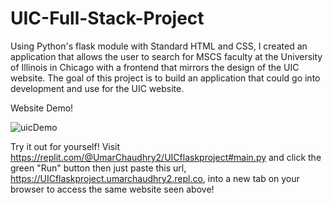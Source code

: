 # UIC-Full-Stack-Project
Using Python's flask module with Standard HTML and CSS, I created an application that allows the user to search for MSCS faculty at the University of Illinois in Chicago with a frontend that mirrors the design of the UIC website. The goal of this project is to build an application that could go into development and use for the UIC website.

Website Demo!

![uicDemo](https://user-images.githubusercontent.com/88683496/204618547-494ec534-db3e-46b6-a43c-2bde47fda277.gif)

Try it out for yourself!
Visit https://replit.com/@UmarChaudhry2/UICflaskproject#main.py and click the green "Run" button
then just paste this url, https://UICflaskproject.umarchaudhry2.repl.co, into a new tab on your browser
to access the same website seen above!
